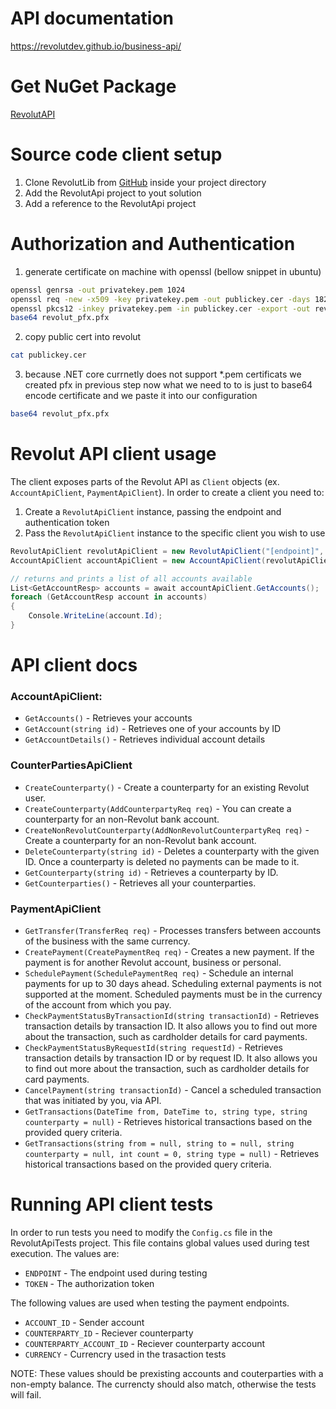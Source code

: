# API documentation
https://revolutdev.github.io/business-api/

# Get NuGet Package
[RevolutAPI ](https://www.nuget.org/packages/RevolutAPI/)

# Source code client setup
1. Clone RevolutLib from [GitHub](https://github.com/ssrdio/RevolutAPI) inside your project directory
2. Add the RevolutApi project to yout solution
3. Add a reference to the RevolutApi project

# Authorization and Authentication
1. generate certificate on machine with openssl (bellow snippet in ubuntu)
```bash
openssl genrsa -out privatekey.pem 1024
openssl req -new -x509 -key privatekey.pem -out publickey.cer -days 1825
openssl pkcs12 -inkey privatekey.pem -in publickey.cer -export -out revolut_pfx.pfx
base64 revolut_pfx.pfx
```
2. copy public cert into revolut
```bash
cat publickey.cer
```
3. because .NET core currnetly does not support *.pem certificats we created pfx in previous step now what we need to to is just to base64 encode certificate and we paste it into our configuration
```bash
base64 revolut_pfx.pfx
```

# Revolut API client usage
The client exposes parts of the Revolut API as `Client` objects (ex. `AccountApiClient`, `PaymentApiClient`).
In order to create a client you need to:
1. Create a `RevolutApiClient` instance, passing the endpoint and authentication token
2. Pass the `RevolutApiClient` instance to the specific client you wish to use

```c#
RevolutApiClient revolutApiClient = new RevolutApiClient("[endpoint]", "[token]");
AccountApiClient accountApiClient = new AccountApiClient(revolutApiClient);

// returns and prints a list of all accounts available
List<GetAccountResp> accounts = await accountApiClient.GetAccounts();
foreach (GetAccountResp account in accounts)
{
    Console.WriteLine(account.Id);
}
```

# API client docs
### AccountApiClient:
* `GetAccounts()` -  Retrieves your accounts
* `GetAccount(string id)` - Retrieves one of your accounts by ID
* `GetAccountDetails()` - Retrieves individual account details

### CounterPartiesApiClient
* `CreateCounterparty()` - Create a counterparty for an existing Revolut user.
* `CreateCounterparty(AddCounterpartyReq req)` - You can create a counterparty for an non-Revolut bank account.
* `CreateNonRevolutCounterparty(AddNonRevolutCounterpartyReq req)` - Create a counterparty for an non-Revolut bank account.
* `DeleteCounterparty(string id)` - Deletes a counterparty with the given ID. Once a counterparty is deleted no payments can be made to it.
* `GetCounterparty(string id)` - Retrieves a counterparty by ID.
* `GetCounterparties()` - Retrieves all your counterparties.

### PaymentApiClient
* `GetTransfer(TransferReq req)` - Processes transfers between accounts of the business with the same currency.
* `CreatePayment(CreatePaymentReq req)` - Creates a new payment. If the payment is for another Revolut account, business or personal.
* `SchedulePayment(SchedulePaymentReq req)` - Schedule an internal payments for up to 30 days ahead. Scheduling external payments is not supported at the moment. Scheduled payments must be in the currency of the account from which you pay.
* `CheckPaymentStatusByTransactionId(string transactionId)` - Retrieves transaction details by transaction ID. It also allows you to find out more about the transaction, such as cardholder details for card payments.
* `CheckPaymentStatusByRequestId(string requestId)` - Retrieves transaction details by transaction ID or by request ID. It also allows you to find out more about the transaction, such as cardholder details for card payments.
* `CancelPayment(string transactionId)` - Cancel a scheduled transaction that was initiated by you, via API.
* `GetTransactions(DateTime from, DateTime to, string type, string counterparty = null)` - Retrieves historical transactions based on the provided query criteria.
* `GetTransactions(string from = null, string to = null, string counterparty = null, int count = 0, string type = null)` - Retrieves historical transactions based on the provided query criteria.

# Running API client tests
In order to run tests you need to modify the `Config.cs` file in the RevolutApiTests project.
This file contains global values used during test execution. The values are:
* `ENDPOINT` - The endpoint used during testing
* `TOKEN` - The authorization token

The following values are used when testing the payment endpoints. 
* `ACCOUNT_ID` - Sender account
* `COUNTERPARTY_ID` - Reciever counterparty
* `COUNTERPARTY_ACCOUNT_ID` - Reciever counterparty account
* `CURRENCY` - Currencry used in the trasaction tests

NOTE: These values should be prexisting accounts and couterparties with a non-empty balance. The currencty should also match, otherwise the tests will fail.
